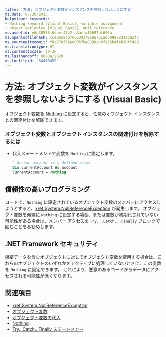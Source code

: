 ```yaml
---
title: '方法: オブジェクト変数がインスタンスを参照しないようにする'
ms.date: 07/20/2015
helpviewer_keywords:
- Nothing keyword [Visual Basic], variable assignment
- object variables [Visual Basic], null reference
ms.assetid: e6d30578-bdae-4142-a3ac-a10697bf696a
ms.openlocfilehash: cce2e59cb76652937868a731ad308872d1aba2f3
ms.sourcegitcommit: f8c270376ed905f6a8896ce0fe25b4f4b38ff498
ms.translationtype: HT
ms.contentlocale: ja-JP
ms.lasthandoff: 06/04/2020
ms.locfileid: "84410452"
---
```

# <a name="how-to-make-an-object-variable-not-refer-to-any-instance-visual-basic"></a>方法: オブジェクト変数がインスタンスを参照しないようにする (Visual Basic)
オブジェクト変数を [Nothing](../../../language-reference/nothing.md) に設定すると、任意のオブジェクト インスタンスとの関連付けを解除できます。  
  
### <a name="to-disassociate-an-object-variable-from-any-object-instance"></a>オブジェクト変数とオブジェクト インスタンスの関連付けを解除するには  
  
- 代入ステートメントで変数を `Nothing` に設定します。  
  
    ```vb  
    ' Assume account is a defined class  
    Dim currentAccount As account  
    currentAccount = Nothing  
    ```  
  
## <a name="robust-programming"></a>信頼性の高いプログラミング  
 コードで、`Nothing` に設定されているオブジェクト変数のメンバーにアクセスしようとすると、<xref:System.NullReferenceException> が発生します。 オブジェクト変数を頻繁に `Nothing` に設定する場合、または変数が初期化されていない可能性がある場合は、メンバー アクセスを `Try...Catch...Finally` ブロックで囲むことをお勧めします。  
  
## <a name="net-framework-security"></a>.NET Framework セキュリティ  
 機密データを含むオブジェクトに対してオブジェクト変数を使用する場合は、これらのオブジェクトのいずれかをアクティブに処理していないときに、この変数を `Nothing` に設定できます。 これにより、悪意のあるコードからデータにアクセスされる可能性が低くなります。  
  
## <a name="see-also"></a>関連項目

- <xref:System.NullReferenceException>
- [オブジェクト変数](object-variables.md)
- [オブジェクト変数の代入](object-variable-assignment.md)
- [Nothing](../../../language-reference/nothing.md)
- [Try...Catch...Finally ステートメント](../../../language-reference/statements/try-catch-finally-statement.md)
